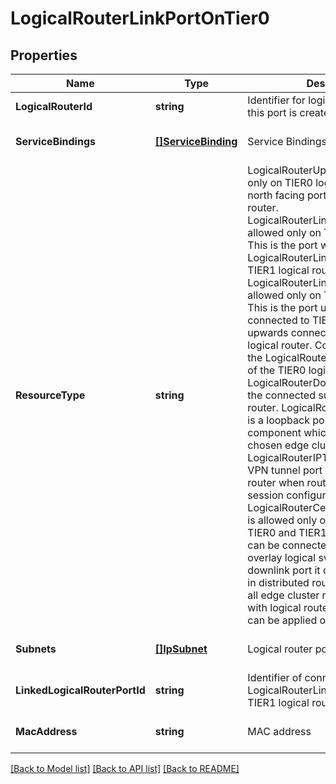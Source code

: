 # LogicalRouterLinkPortOnTier0

## Properties
Name | Type | Description | Notes
------------ | ------------- | ------------- | -------------
**LogicalRouterId** | **string** | Identifier for logical router on which this port is created | [default to null]
**ServiceBindings** | [**[]ServiceBinding**](ServiceBinding.md) | Service Bindings | [optional] [default to null]
**ResourceType** | **string** | LogicalRouterUpLinkPort is allowed only on TIER0 logical router.   It is the north facing port of the logical router. LogicalRouterLinkPortOnTIER0 is allowed only on TIER0 logical router.   This is the port where the LogicalRouterLinkPortOnTIER1 of TIER1 logical router connects to. LogicalRouterLinkPortOnTIER1 is allowed only on TIER1 logical router.   This is the port using which the user connected to TIER1 logical router for upwards connectivity via TIER0 logical router.   Connect this port to the LogicalRouterLinkPortOnTIER0 of the TIER0 logical router. LogicalRouterDownLinkPort is for the connected subnets on the logical router. LogicalRouterLoopbackPort is a loopback port for logical router component   which is placed on chosen edge cluster member. LogicalRouterIPTunnelPort is a IPSec VPN tunnel port created on   logical router when route based VPN session configured. LogicalRouterCentralizedServicePort is allowed only on Active/Standby TIER0 and TIER1   logical router. Port can be connected to VLAN or overlay logical switch.   Unlike downlink port it does not participate in distributed routing and hosted   on all edge cluster members associated with logical router.   Stateful services can be applied on this port.  | [default to null]
**Subnets** | [**[]IpSubnet**](IPSubnet.md) | Logical router port subnets | [optional] [default to null]
**LinkedLogicalRouterPortId** | **string** | Identifier of connected LogicalRouterLinkPortOnTIER1 of TIER1 logical router | [optional] [default to null]
**MacAddress** | **string** | MAC address | [optional] [default to null]

[[Back to Model list]](../README.md#documentation-for-models) [[Back to API list]](../README.md#documentation-for-api-endpoints) [[Back to README]](../README.md)

